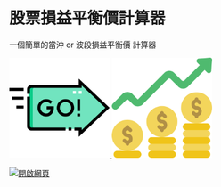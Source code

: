 # 股票損益平衡價計算器
一個簡單的當沖 or 波段損益平衡價 計算器

<a href="https://tsairongfu.github.io/daytrade-profit-calc">
  <img src="https://raw.githubusercontent.com/TsaiRongFu/daytrade-profit-calc/refs/heads/main/go.png" alt="開啟網頁" width="180" />
</a>
<a href="https://tsairongfu.github.io/daytrade-profit-calc">
  <img src="https://raw.githubusercontent.com/TsaiRongFu/daytrade-profit-calc/refs/heads/main/financial-profit.png" alt="開啟網頁" width="180" />
</a>



[![開啟網頁](https://img.shields.io/badge/開啟網頁-點我-2ea44f?style=for-the-badge)](https://tsairongfu.github.io/daytrade-profit-calc)
